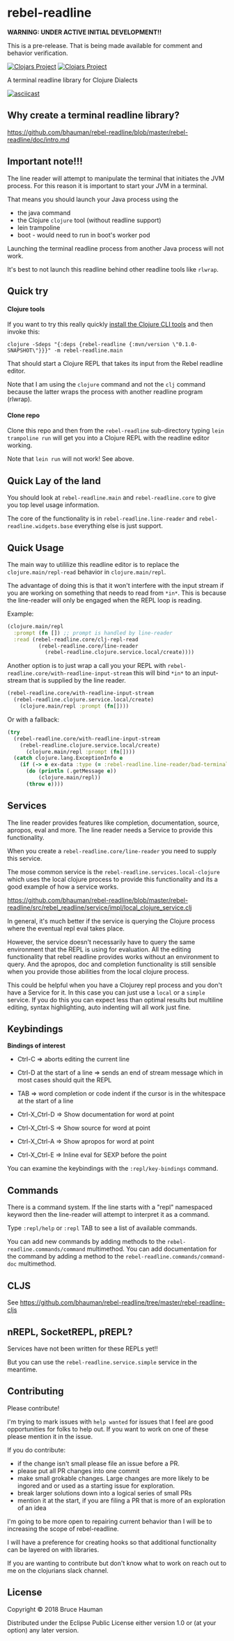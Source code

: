 # rebel-readline

**WARNING: UNDER ACTIVE INITIAL DEVELOPMENT!!**

This is a pre-release. That is being made available for comment and behavior verification.

[![Clojars Project](https://img.shields.io/clojars/v/rebel-readline.svg)](https://clojars.org/rebel-readline)
[![Clojars Project](https://img.shields.io/clojars/v/rebel-readline-cljs.svg)](https://clojars.org/rebel-readline-cljs)

A terminal readline library for Clojure Dialects

[![asciicast](https://asciinema.org/a/160597.png)](https://asciinema.org/a/160597)

## Why create a terminal readline library?

https://github.com/bhauman/rebel-readline/blob/master/rebel-readline/doc/intro.md

## Important note!!! 

The line reader will attempt to manipulate the terminal that initiates
the JVM process. For this reason it is important to start your JVM in
a terminal.

That means you should launch your Java process using the

 * the java command
 * the Clojure `clojure` tool (without readline support)
 * lein trampoline 
 * boot - would need to run in boot's worker pod

Launching the terminal readline process from another Java process will not work.

It's best to not launch this readline behind other readline tools like `rlwrap`.

## Quick try

#### Clojure tools

If you want to try this really quickly
[install the Clojure CLI tools](https://clojure.org/guides/getting_started) 
and then invoke this:

`clojure -Sdeps "{:deps {rebel-readline {:mvn/version \"0.1.0-SNAPSHOT\"}}}" -m rebel-readline.main`

That should start a Clojure REPL that takes its input from the Rebel readline editor.

Note that I am using the `clojure` command and not the `clj` command
because the latter wraps the process with another readline program (rlwrap).

#### Clone repo

Clone this repo and then from the `rebel-readline` sub-directory
typing `lein trampoline run` will get you into a Clojure REPL with the
readline editor working.

Note that `lein run` will not work! See above.

## Quick Lay of the land

You should look at `rebel-readline.main` and `rebel-readline.core`
to give you top level usage information.

The core of the functionality is in `rebel-readline.line-reader` and
`rebel-readline.widgets.base` everything else is just support.

## Quick Usage

The main way to utililize this readline editor is to replace the
`clojure.main/repl-read` behavior in `clojure.main/repl`. 

The advantage of doing this is that it won't interfere with the input
stream if you are working on something that needs to read from
`*in*`. This is because the line-reader will only be engaged when the
REPL loop is reading.

Example:

```clojure
(clojure.main/repl
  :prompt (fn []) ;; prompt is handled by line-reader
  :read (rebel-readline.core/clj-repl-read
          (rebel-readline.core/line-reader
            (rebel-readline.clojure.service.local/create))))
```

Another option is to just wrap a call you your REPL with
`rebel-readline.core/with-readline-input-stream` this will bind `*in*`
to an input-stream that is supplied by the line reader.

```clojure
(rebel-readline.core/with-readline-input-stream 
  (rebel-readline.clojure.service.local/create)
    (clojure.main/repl :prompt (fn[])))
```

Or with a fallback:

```clojure
(try
  (rebel-readline.core/with-readline-input-stream 
    (rebel-readline.clojure.service.local/create)
      (clojure.main/repl :prompt (fn[])))
  (catch clojure.lang.ExceptionInfo e
    (if (-> e ex-data :type (= :rebel-readline.line-reader/bad-terminal))
      (do (println (.getMessage e))
          (clojure.main/repl))
      (throw e))))
```

## Services

The line reader provides features like completion, documentation,
source, apropos, eval and more. The line reader needs a Service to
provide this functionality.

When you create a `rebel-readline.core/line-reader`
you need to supply this service.

The mose common service is the
`rebel-readline.services.local-clojure` which uses the
local clojure process to provide this functionality and its a good
example of how a service works.

https://github.com/bhauman/rebel-readline/blob/master/rebel-readline/src/rebel_readline/service/impl/local_clojure_service.clj

In general, it's much better if the service is querying the Clojure process
where the eventual repl eval takes place.

However, the service doesn't necessarily have to query the same
environment that the REPL is using for evaluation. All the editing
functionality that rebel readline provides works without an
environment to query. And the apropos, doc and completion functionality is
still sensible when you provide those abilities from the local clojure process.

This could be helpful when you have a Clojurey repl process and you
don't have a Service for it. In this case you can just use a
`local` or a `simple` service. If you do this you can expect
less than optimal results but multiline editing, syntax highlighting,
auto indenting will all work just fine.

## Keybindings

**Bindings of interest**

* Ctrl-C => aborts editing the current line
* Ctrl-D at the start of a line => sends an end of stream message
  which in most cases should quit the REPL

* TAB => word completion or code indent if the cursor is in the whitespace at the
  start of a line
* Ctrl-X_Ctrl-D => Show documentation for word at point
* Ctrl-X_Ctrl-S => Show source for word at point
* Ctrl-X_Ctrl-A => Show apropos for word at point
* Ctrl-X_Ctrl-E => Inline eval for SEXP before the point

You can examine the keybindings with the `:repl/key-bindings` command.

## Commands

There is a command system. If the line starts with a "repl" namespaced
keyword then the line-reader will attempt to interpret it as a command.

Type `:repl/help` or `:repl` TAB to see a list of available commands.

You can add new commands by adding methods to the
`rebel-readline.commands/command` multimethod. You can add
documentation for the command by adding a method to the
`rebel-readline.commands/command-doc` multimethod.

## CLJS

See https://github.com/bhauman/rebel-readline/tree/master/rebel-readline-cljs

## nREPL, SocketREPL, pREPL?

Services have not been written for these REPLs yet!!

But you can use the `rebel-readline.service.simple` service in the meantime.

## Contributing

Please contribute!

I'm trying to mark issues with `help wanted` for issues that I feel
are good opportunities for folks to help out. If you want to work on
one of these please mention it in the issue.

If you do contribute:

* if the change isn't small please file an issue before a PR.
* please put all PR changes into one commit
* make small grokable changes. Large changes are more likely to be
  ingored and or used as a starting issue for exploration.
* break larger solutions down into a logical series of small PRs
* mention it at the start, if you are filing a PR that is more of an
  exploration of an idea

I'm going to be more open to repairing current behavior than I will be
to increasing the scope of rebel-readline.

I will have a preference for creating hooks so that additional functionality
can be layered on with libraries.

If you are wanting to contribute but don't know what to work on reach
out to me on the clojurians slack channel.

## License

Copyright © 2018 Bruce Hauman

Distributed under the Eclipse Public License either version 1.0 or (at
your option) any later version.
